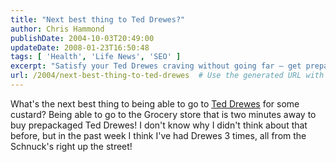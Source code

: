 ```yaml
---
title: "Next best thing to Ted Drewes?"
author: Chris Hammond
publishDate: 2004-10-03T20:49:00
updateDate: 2008-01-23T16:50:48
tags: [ 'Health', 'Life News', 'SEO' ]
excerpt: "Satisfy your Ted Drewes craving without going far – get prepackaged custard from your local grocery store, like Schnuck's, just minutes away!"
url: /2004/next-best-thing-to-ted-drewes  # Use the generated URL with year
---
```

What's the next best thing to being able to go to <A href="https://www.teddrewes.com/Drewes.asp">Ted Drewes</A> for some custard? Being able to go to the Grocery store that is two minutes away to buy prepackaged Ted Drewes! I don't know why I didn't think about that before, but in the past week I think I've had Drewes 3 times, all from the Schnuck's right up the street!

